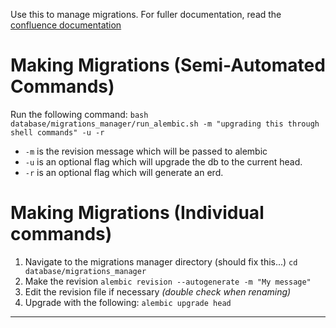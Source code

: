 Use this to manage migrations. For fuller documentation, read the [confluence documentation](https://timeadvisors.atlassian.net/wiki/spaces/TAD/pages/316309505/Database+Architecture#Migrations-Manager)



# Making Migrations (Semi-Automated Commands)
Run the following command: `bash database/migrations_manager/run_alembic.sh -m "upgrading this through shell commands" -u -r`
* `-m` is the revision message which will be passed to alembic
* `-u` is an optional flag which will upgrade the db to the current head.
* `-r` is an optional flag which will generate an erd.


# Making Migrations (Individual commands)
1. Navigate to the migrations manager directory (should fix this...) `cd database/migrations_manager`
1. Make the revision `alembic revision --autogenerate -m "My message" `
2. Edit the revision file if necessary _(double check when renaming)_
3. Upgrade with the following: `alembic upgrade head`


---
